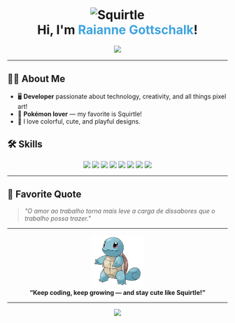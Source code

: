 <!-- Pixel-art inspired, colorful, and cute README for Gottschalk16 -->

<h1 align="center">
  <img src="https://raw.githubusercontent.com/PokeAPI/sprites/master/sprites/pokemon/7.png" width="64" title="Squirtle"/>
  <br />
  Hi, I'm <span style="color:#40a4df;">Raianne Gottschalk</span>!
</h1>

<p align="center">
  <img src="https://capsule-render.vercel.app/api?type=waving&color=gradient&height=120&section=header&text=Welcome%20to%20my%20Github!&fontColor=fff&fontAlignY=35&desc=Pokémon%20Fan%20%7C%20Colorful%20Coder&descAlignY=60"/>
</p>

---

## 🧑‍💻 About Me

- 🖥️ **Developer** passionate about technology, creativity, and all things pixel art!
- 🐢 **Pokémon lover** — my favorite is Squirtle!  
- 🎨 I love colorful, cute, and playful designs.

## 🛠️ Skills

<p align="center">
  <img src="https://img.shields.io/badge/Delphi-%23E9573F?style=for-the-badge&logo=delphi&logoColor=white"/>
  <img src="https://img.shields.io/badge/React-%2361DAFB?style=for-the-badge&logo=react&logoColor=white"/>
  <img src="https://img.shields.io/badge/TypeScript-%233178C6?style=for-the-badge&logo=typescript&logoColor=white"/>
  <img src="https://img.shields.io/badge/HTML5-%23E34F26?style=for-the-badge&logo=html5&logoColor=white"/>
  <img src="https://img.shields.io/badge/JavaScript-%23F7DF1E?style=for-the-badge&logo=javascript&logoColor=black"/>
  <img src="https://img.shields.io/badge/SQL-%2300C7B7?style=for-the-badge&logo=postgresql&logoColor=white"/>
  <img src="https://img.shields.io/badge/REST%20API-%23007ACC?style=for-the-badge"/>
  <img src="https://img.shields.io/badge/Node.js-%23339933?style=for-the-badge&logo=node.js&logoColor=white"/>
</p>

---

## 💬 Favorite Quote
> _"O amor ao trabalho torna mais leve a carga de dissabores que o trabalho possa trazer."_

---

<div align="center">
  <img src="https://raw.githubusercontent.com/PokeAPI/sprites/master/sprites/pokemon/other/official-artwork/7.png" width="120" title="Squirtle" />
  <br />
  <b>“Keep coding, keep growing — and stay cute like Squirtle!”</b>
</div>

---

<p align="center">
  <img src="https://capsule-render.vercel.app/api?type=waving&color=gradient&height=100&section=footer"/>
</p>
